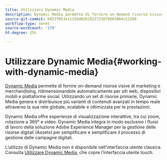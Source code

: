 ```yaml
---
title: Utilizzare Dynamic Media
description: Dynamic Media permette di fornire on-demand risorse visive di marketing e merchandising, ridimensionandole automaticamente per siti web, dispositivi mobili e piattaforme social. Utilizzando una serie di risorse primarie, Dynamic Media genera e distribuisce più varianti di contenuti avanzati in tempo reale attraverso la sua rete globale, scalabile e ottimizzata per le prestazioni
source-git-commit: 6933f053e11320d8201922723879983084c52209
workflow-type: tm+mt
source-wordcount: '170'
ht-degree: 25%

---
```



# Utilizzare Dynamic Media{#working-with-dynamic-media}

[Dynamic Media](https://business.adobe.com/products/experience-manager/assets/dynamic-media.html) permette di fornire on-demand risorse visive di marketing e merchandising, ridimensionandole automaticamente per siti web, dispositivi mobili e piattaforme social. Utilizzando un set di risorse primarie, Dynamic Media genera e distribuisce più varianti di contenuti avanzati in tempo reale attraverso la sua rete globale, scalabile e ottimizzata per le prestazioni.

Dynamic Media offre esperienze di visualizzazione interattive, tra cui zoom, rotazione a 360° e video. Dynamic Media integra in modo esclusivo i flussi di lavoro della soluzione Adobe Experience Manager per la gestione delle risorse digitali (Assets) per semplificare e semplificare il processo di gestione delle campagne digitali.

L’utilizzo di Dynamic Media non è disponibile nell’interfaccia utente classica. Consulta [Utilizzare Dynamic Media,](/help/assets/dynamic-media/dynamic-media.md) che copre l’interfaccia utente touch.

<!-- 

OBSOLETE UNTIL INTEGRATING SCENE7 TOPIC GETS A MAJOR UPDATE
>[!NOTE]
>
>If you are using Dynamic Media, you cannot simultaneously use automatic uploads available if you have [integrated Dynamic Media Classic into AEM](/help/sites-cloud/administering/integrating-scene7.md). Dynamic Media is disabled by default.

-->

